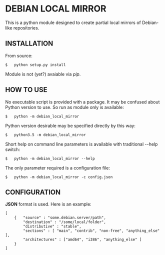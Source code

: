 # DEBIAN LOCAL MIRROR

This is a python module designed to create partial local mirrors of Debian-like repositories.

## INSTALLATION
From source:

    $   python setup.py install

Module is not (yet?) avaiable via *pip*.

## HOW TO USE
No executable script is provided with a package. It may be confused about Python version to use. So run as module only is available:

    $   python -m debian_local_mirror

Python version desirable may be specified directly by this way:

    $   python3.5 -m debian_local_mirror

Short help on command line parameters is available with traditional --help switch: 

    $   python -m debian_local_mirror --help

The only parameter required is a configuration file:

    $   python -m debian_local_mirror -c config.json


## CONFIGURATION

**JSON** format is used. Here is an example:
```
[
    {   "source" : "some.debian.server/path",
        "destination" : "/some/local/folder",
        "distributive" : "stable",
        "sections" : [ "main", "contrib", "non-free", "anything_else" ],
        "architectures" : ["amd64", "i386", "anything_else" ]
    }
]
```
